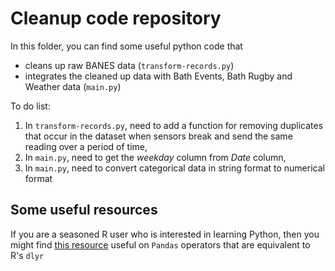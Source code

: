 # Cleanup code repository

In this folder, you can find some useful python code that 
  * cleans up raw BANES data (`transform-records.py`)
  * integrates the cleaned up data with Bath Events, Bath Rugby and Weather data (`main.py`)

To do list:
1. In `transform-records.py`, need to add a function for removing duplicates that occur in the dataset when sensors break and send the same reading over a period of time,
2. In `main.py`, need to get the *weekday* column from *Date* column,
3. In `main.py`, need to convert categorical data in string format to numerical format

## Some useful resources

If you are a seasoned R user who is interested in learning Python, then you might find [this resource](https://pandas.pydata.org/pandas-docs/stable/comparison_with_r.html) useful on `Pandas` operators that are equivalent to R's `dlyr`


